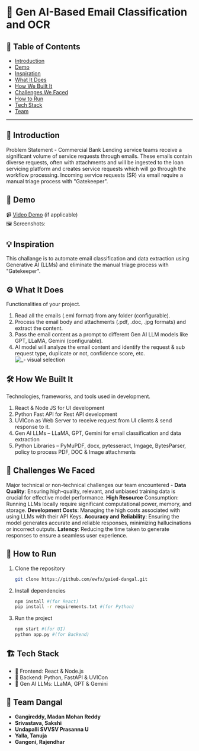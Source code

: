 # 🚀 Gen AI-Based Email Classification and OCR

## 📌 Table of Contents
- [Introduction](#introduction)
- [Demo](#demo)
- [Inspiration](#inspiration)
- [What It Does](#what-it-does)
- [How We Built It](#how-we-built-it)
- [Challenges We Faced](#challenges-we-faced)
- [How to Run](#how-to-run)
- [Tech Stack](#tech-stack)
- [Team](#team)

---

## 🎯 Introduction
Problem Statement - Commercial Bank Lending service teams receive a significant volume of service requests through emails. These emails contain diverse requests, often with attachments and will be ingested to the loan servicing platform and creates service requests which will go through the workflow processing. Incoming service requests (SR) via email require a manual triage process with "Gatekeeper".

## 🎥 Demo
📹 [Video Demo](#) (if applicable)  
🖼️ Screenshots:



## 💡 Inspiration
This challange is to automate email classification and data extraction using Generative AI (LLMs) and eliminate the manual triage process with "Gatekeeper".

## ⚙️ What It Does
Functionalities of your project.
1. Read all the emails (.eml format) from any folder (configurable).
2. Process the email body and attachments (.pdf, .doc, .jpg formats) and extract the content.
3. Pass the email content as a prompt to different Gen AI LLM models like GPT, LLaMA, Gemini (configurable).
4. AI model will analyze the email content and identify the request & sub request type, duplicate or not, confidence score, etc.
![_- visual selection](https://github.com/user-attachments/assets/8e3fa8f1-6d8d-438e-9bb7-29483d7e3d84)


## 🛠️ How We Built It
Technologies, frameworks, and tools used in development.
1. React & Node JS for UI development
2. Python Fast API for Rest API development
3. UVICon as Web Server to receive request from UI clients & send response to it.
4. Gen AI LLMs – LLaMA, GPT, Gemini for email classification and data extraction 
5. Python Libraries – PyMuPDF, docx, pytesseract, Imgage, BytesParser, policy to process PDF, DOC & Image attachments

## 🚧 Challenges We Faced
Major technical or non-technical challenges our team encountered -
**Data Quality**: Ensuring high-quality, relevant, and unbiased training data is crucial for effective model performance.
**High Resource** Consumption: Running LLMs locally require significant computational power, memory, and storage.
**Development Costs**: Managing the high costs associated with using LLMs with their API Keys.
**Accuracy and Reliability**: Ensuring the model generates accurate and reliable responses, minimizing hallucinations or incorrect outputs.
**Latency**: Reducing the time taken to generate responses to ensure a seamless user experience.

## 🏃 How to Run
1. Clone the repository  
   ```sh
   git clone https://github.com/ewfx/gaied-dangal.git
   ```
2. Install dependencies  
   ```sh
   npm install #(for React)
   pip install -r requirements.txt #(for Python)
   ```
3. Run the project  
   ```sh
   npm start #(for UI)
   python app.py #(for Backend)
   ```

## 🏗️ Tech Stack
- 🔹 Frontend: React & Node.js
- 🔹 Backend:  Python, FastAPI & UVICon
- 🔹 Gen AI LLMs: LLaMA, GPT & Gemini

## 👥 Team Dangal
- **Gangireddy, Madan Mohan Reddy**
- **Srivastava, Sakshi**
- **Undapalli SVVSV Prasanna U**
- **Yalla, Tanuja**
- **Gangoni, Rajendhar**
